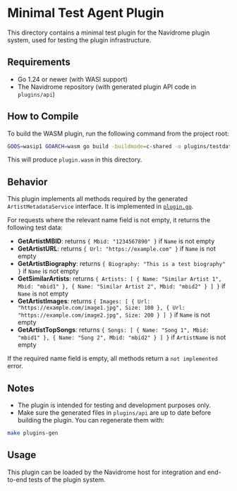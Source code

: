 # Minimal Test Agent Plugin

This directory contains a minimal test plugin for the Navidrome plugin system, used for testing the plugin infrastructure.

## Requirements

- Go 1.24 or newer (with WASI support)
- The Navidrome repository (with generated plugin API code in `plugins/api`)

## How to Compile

To build the WASM plugin, run the following command from the project root:

```sh
GOOS=wasip1 GOARCH=wasm go build -buildmode=c-shared -o plugins/testdata/agent/plugin.wasm ./plugins/testdata/agent
```

This will produce `plugin.wasm` in this directory.

## Behavior

This plugin implements all methods required by the generated `ArtistMetadataService` interface. It is implemented in [`plugin.go`](plugin.go).

For requests where the relevant name field is not empty, it returns the following test data:

- **GetArtistMBID**: returns `{ Mbid: "1234567890" }` if `Name` is not empty
- **GetArtistURL**: returns `{ Url: "https://example.com" }` if `Name` is not empty
- **GetArtistBiography**: returns `{ Biography: "This is a test biography" }` if `Name` is not empty
- **GetSimilarArtists**: returns `{ Artists: [ { Name: "Similar Artist 1", Mbid: "mbid1" }, { Name: "Similar Artist 2", Mbid: "mbid2" } ] }` if `Name` is not empty
- **GetArtistImages**: returns `{ Images: [ { Url: "https://example.com/image1.jpg", Size: 100 }, { Url: "https://example.com/image2.jpg", Size: 200 } ] }` if `Name` is not empty
- **GetArtistTopSongs**: returns `{ Songs: [ { Name: "Song 1", Mbid: "mbid1" }, { Name: "Song 2", Mbid: "mbid2" } ] }` if `ArtistName` is not empty

If the required name field is empty, all methods return a `not implemented` error.

## Notes

- The plugin is intended for testing and development purposes only.
- Make sure the generated files in `plugins/api` are up to date before building the plugin. You can regenerate them with:

```sh
make plugins-gen
```

## Usage

This plugin can be loaded by the Navidrome host for integration and end-to-end tests of the plugin system.

